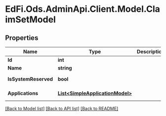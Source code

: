 # EdFi.Ods.AdminApi.Client.Model.ClaimSetModel

## Properties

Name | Type | Description | Notes
------------ | ------------- | ------------- | -------------
**Id** | **int** |  | [optional] 
**Name** | **string** |  | [optional] 
**IsSystemReserved** | **bool** |  | [optional] [readonly] 
**Applications** | [**List&lt;SimpleApplicationModel&gt;**](SimpleApplicationModel.md) |  | [optional] [readonly] 

[[Back to Model list]](../../README.md#documentation-for-models) [[Back to API list]](../../README.md#documentation-for-api-endpoints) [[Back to README]](../../README.md)

